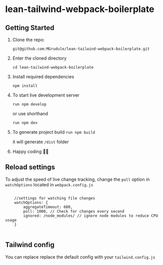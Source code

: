 # lean-tailwind-webpack-boilerplate

## Getting Started

1. Clone the repo:

   `git@github.com:MGrudule/lean-tailwind-webpack-boilerplate.git`

2. Enter the cloned directory

   `cd lean-tailwind-webpack-boilerplate`

3. Install required dependencies

   `npm install`

4. To start live development server

   `run npm develop`

   or use shorthand

   `run npm dev`

5. To generate project build
   `run npm build`

   it will generate `/dist` folder

6. Happy coding 🎉🙌

## Reload settings

To adjust the speed of live change tracking, change the `poll` option in `watchOptions` located in `webpack.config.js`

<pre><code>
    //settings for watching file changes
    watchOptions: {
        aggregateTimeout: 600,
        poll: 1000, // Check for changes every second
        ignored: /node_modules/ // ignore node modules to reduce CPU usage
    }
    </code> </pre>

## Tailwind config

You can replace replace the default config with your `tailwind.config.js`

